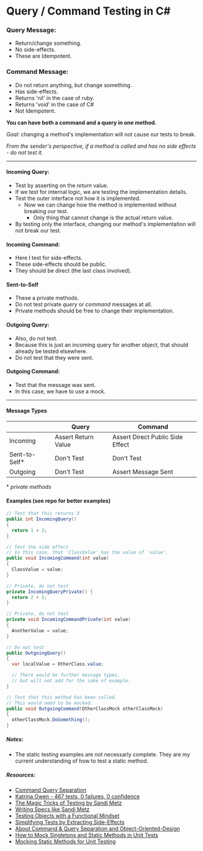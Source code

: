 # Query / Command Testing in C#

### Query Message: 
* Return/change something.
* No side-effects.
* These are Idempotent.

### Command Message: 
* Do not return anything, but change something.
* Has side-effects.
* Returns 'nil' in the case of ruby.
* Returns 'void' in the case of C#
* Not Idempotent.

**You can have both a command and a query in one method.**

*Goal:* changing a method's implementation will not cause our tests to break.

*From the sender's perspective, if a method is called and has no side effects - do not test it.*

---

#### Incoming Query:
* Test by asserting on the *return* value.
* If we test for internal logic, we are testing the implementation details.
* Test the outer interface not how it is implemented.
  * Now we can change how the method is implemented without breaking our test.
    * Only thing that cannot change is the actual return value.
* By testing only the interface, changing our method's implementation will not break our test.

#### Incoming Command:
* Here I test for side-effects.
* These side-effects should be public.
* They should be direct (the last class involved).

#### Sent-to-Self
* These a private methods.
* Do not test private *query* or *command* messages at all.
* Private methods should be free to change their implementation.

#### Outgoing Query:
* Also, do not test.
* Because this is just an incoming query for another object, that should already be tested elsewhere. 
* Do not test that they were sent.

#### Outgoing Command:
* Test that the message was sent.
* In this case, we have to use a mock.

---

#### Message Types
|  | Query      | Command |
|------ | ----------- | ----------- |
| Incoming  | Assert Return Value      | Assert Direct Public Side Effect       |
| Sent-to-Self* | Don't Test   | Don't Test        |
| Outgoing | Don't Test   | Assert Message Sent        |

\* *private methods*

#### Examples (see repo for better examples)
```csharp
// Test that this returns 3
public int IncomingQuery()
{
  return 1 + 2;
}

// Test the side effect
// In this case, that 'ClassValue' has the value of 'value'.
public void IncomingCommand(int value)
{
  ClassValue = value;
}

// Private, do not test
private IncomingQueryPrivate() {
  return 2 + 2;
}

// Private, do not test
private void IncomingCommandPrivate(int value)
{
  AnotherValue = value;
}

// Do not test
public OutgoingQuery()
{
  var localValue = OtherClass.value;

  // There would be further message types, 
  // but will not add for the sake of example.
}

// Test that this method has been called.
// This would need to be mocked.
public void OutgoingCommand(OtherClassMock otherClassMock) 
{
  otherClassMock.DoSomething();
}
```

##### Notes:
* The static testing examples are not necessarly complete. They are my current understanding of how to test a static method.

##### Resources:
* [Command Query Separation](https://martinfowler.com/bliki/CommandQuerySeparation.html)
* [Katrina Owen - 467 tests, 0 failures, 0 confidence](https://vimeo.com/68730418)
* [The Magic Tricks of Testing by Sandi Metz](https://www.youtube.com/watch?v=URSWYvyc42M)
* [Writing Specs like Sandi Metz](https://medium.com/@christiancarey1/writing-specs-like-sandi-metz-9f2acf5026cb)
* [Testing Objects with a Functional Mindset](https://thoughtbot.com/blog/functional-viewpoints-on-testing-objectoriented-code)
* [Simplifying Tests by Extracting Side-Effects](https://thoughtbot.com/blog/simplify-tests-by-extracting-side-effects)
* [About Command & Query Separation and Object-Oriented-Design](https://medium.com/swlh/about-command-query-separation-and-object-oriented-design-c5dd4a5e03fb)
* [How to Mock Singletons and Static Methods in Unit Tests](https://medium.com/@martinrybak/how-to-mock-singletons-and-static-methods-in-unit-tests-cbe915933c7d)
* [Mocking Static Methods for Unit Testing](http://adventuresdotnet.blogspot.com/2011/03/mocking-static-methods-for-unit-testing.html)
